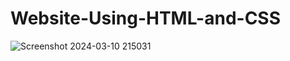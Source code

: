 # Website-Using-HTML-and-CSS

![Screenshot 2024-03-10 215031](https://github.com/amishab25/Website-Using-HTML-and-CSS/assets/162141036/e3135198-26bd-41af-be15-634982e8fc26)
